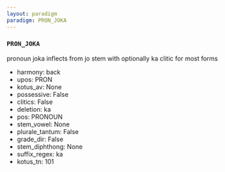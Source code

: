```yaml
---
layout: paradigm
paradigm: PRON_JOKA
---
```

### ` PRON_JOKA `

pronoun joka inflects from jo stem with optionally ka clitic for most forms
* harmony: back
* upos: PRON
* kotus_av: None
* possessive: False
* clitics: False
* deletion: ka
* pos: PRONOUN
* stem_vowel: None
* plurale_tantum: False
* grade_dir: False
* stem_diphthong: None
* suffix_regex: ka
* kotus_tn: 101
